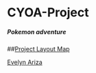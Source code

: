 # CYOA-Project
##### Pokemon adventure
##[Project Layout Map](https://docs.google.com/a/hstat.org/drawings/d/11ZYmdDIN1AkF5ROXNh3S_ZukhXk6-Sq8f6QizPhz1yk/edit?usp=sharing)


[Evelyn Ariza](https://github.com/evelyna0008)
